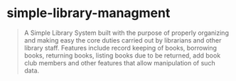 # simple-library-managment

> A Simple Library System built with the purpose of properly organizing and making easy the core duties carried out by librarians and other library staff. Features include record keeping of books, borrowing books, returning books, listing books due to be returned, add book club members and other features that allow manipulation of such data. 
